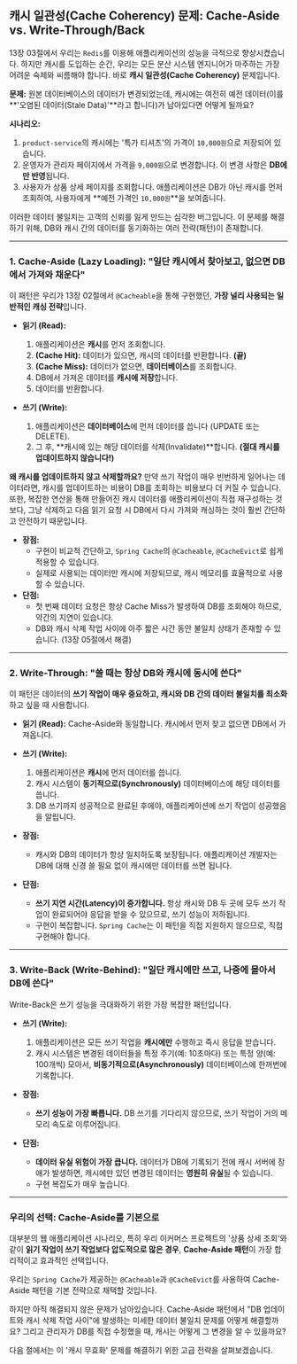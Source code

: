 ## 캐시 일관성(Cache Coherency) 문제: Cache-Aside vs. Write-Through/Back

13장 03절에서 우리는 `Redis`를 이용해 애플리케이션의 성능을 극적으로 향상시켰습니다. 하지만 캐시를 도입하는 순간, 우리는 모든 분산 시스템 엔지니어가 마주하는 가장 어려운 숙제와 씨름해야 합니다. 바로 **캐시 일관성(Cache Coherency)** 문제입니다.

**문제:** 원본 데이터베이스의 데이터가 변경되었는데, 캐시에는 여전히 예전 데이터(이를 **'오염된 데이터(Stale Data)'**라고 합니다)가 남아있다면 어떻게 될까요?

**시나리오:**
1.  `product-service`의 캐시에는 '특가 티셔츠'의 가격이 `10,000원`으로 저장되어 있습니다.
2.  운영자가 관리자 페이지에서 가격을 `9,000원`으로 변경합니다. 이 변경 사항은 **DB에만 반영**됩니다.
3.  사용자가 상품 상세 페이지를 조회합니다. 애플리케이션은 DB가 아닌 캐시를 먼저 조회하여, 사용자에게 **예전 가격인 `10,000원`**을 보여줍니다.

이러한 데이터 불일치는 고객의 신뢰를 잃게 만드는 심각한 버그입니다. 이 문제를 해결하기 위해, DB와 캐시 간의 데이터를 동기화하는 여러 전략(패턴)이 존재합니다.

---

### 1. Cache-Aside (Lazy Loading): "일단 캐시에서 찾아보고, 없으면 DB에서 가져와 채운다"

이 패턴은 우리가 13장 02절에서 `@Cacheable`을 통해 구현했던, **가장 널리 사용되는 일반적인 캐싱 전략**입니다.



* **읽기 (Read):**
    1.  애플리케이션은 **캐시**를 먼저 조회합니다.
    2.  **(Cache Hit):** 데이터가 있으면, 캐시의 데이터를 반환합니다. **(끝)**
    3.  **(Cache Miss):** 데이터가 없으면, **데이터베이스**를 조회합니다.
    4.  DB에서 가져온 데이터를 **캐시에 저장**합니다.
    5.  데이터를 반환합니다.

* **쓰기 (Write):**
    1.  애플리케이션은 **데이터베이스**에 먼저 데이터를 씁니다 (UPDATE 또는 DELETE).
    2.  그 후, **캐시에 있는 해당 데이터를 삭제(Invalidate)**합니다. **(절대 캐시를 업데이트하지 않습니다!)**

**왜 캐시를 업데이트하지 않고 삭제할까요?**
만약 쓰기 작업이 매우 빈번하게 일어나는 데이터라면, 캐시를 업데이트하는 비용이 DB를 조회하는 비용보다 더 커질 수 있습니다. 또한, 복잡한 연산을 통해 만들어진 캐시 데이터를 애플리케이션이 직접 재구성하는 것보다, 그냥 삭제하고 다음 읽기 요청 시 DB에서 다시 가져와 캐싱하는 것이 훨씬 간단하고 안전하기 때문입니다.

* **장점:**
    * 구현이 비교적 간단하고, `Spring Cache`의 `@Cacheable`, `@CacheEvict`로 쉽게 적용할 수 있습니다.
    * 실제로 사용되는 데이터만 캐시에 저장되므로, 캐시 메모리를 효율적으로 사용할 수 있습니다.
* **단점:**
    * 첫 번째 데이터 요청은 항상 Cache Miss가 발생하여 DB를 조회해야 하므로, 약간의 지연이 있습니다.
    * DB와 캐시 삭제 작업 사이에 아주 짧은 시간 동안 불일치 상태가 존재할 수 있습니다. (13장 05절에서 해결)

---

### 2. Write-Through: "쓸 때는 항상 DB와 캐시에 동시에 쓴다"

이 패턴은 데이터의 **쓰기 작업이 매우 중요하고, 캐시와 DB 간의 데이터 불일치를 최소화**하고 싶을 때 사용합니다.



* **읽기 (Read):** Cache-Aside와 동일합니다. 캐시에서 먼저 찾고 없으면 DB에서 가져옵니다.

* **쓰기 (Write):**
    1.  애플리케이션은 **캐시**에 먼저 데이터를 씁니다.
    2.  캐시 시스템이 **동기적으로(Synchronously)** 데이터베이스에 해당 데이터를 씁니다.
    3.  DB 쓰기까지 성공적으로 완료된 후에야, 애플리케이션에 쓰기 작업이 성공했음을 알립니다.

* **장점:**
    * 캐시와 DB의 데이터가 항상 일치하도록 보장됩니다. 애플리케이션 개발자는 DB에 대해 신경 쓸 필요 없이 캐시에만 데이터를 쓰면 됩니다.
* **단점:**
    * **쓰기 지연 시간(Latency)이 증가합니다.** 항상 캐시와 DB 두 곳에 모두 쓰기 작업이 완료되어야 응답을 받을 수 있으므로, 쓰기 성능이 저하됩니다.
    * 구현이 복잡합니다. `Spring Cache`는 이 패턴을 직접 지원하지 않으므로, 직접 구현해야 합니다.

---

### 3. Write-Back (Write-Behind): "일단 캐시에만 쓰고, 나중에 몰아서 DB에 쓴다"

Write-Back은 쓰기 성능을 극대화하기 위한 가장 복잡한 패턴입니다.

* **쓰기 (Write):**
    1.  애플리케이션은 모든 쓰기 작업을 **캐시에만** 수행하고 즉시 응답을 받습니다.
    2.  캐시 시스템은 변경된 데이터들을 특정 주기(예: 10초마다) 또는 특정 양(예: 100개씩) 모아서, **비동기적으로(Asynchronously)** 데이터베이스에 한꺼번에 기록합니다.

* **장점:**
    * **쓰기 성능이 가장 빠릅니다.** DB 쓰기를 기다리지 않으므로, 쓰기 작업이 거의 메모리 속도로 이루어집니다.
* **단점:**
    * **데이터 유실 위험이 가장 큽니다.** 데이터가 DB에 기록되기 전에 캐시 서버에 장애가 발생하면, 캐시에만 있던 변경된 데이터는 **영원히 유실**될 수 있습니다.
    * 구현 복잡도가 매우 높습니다.

---

### 우리의 선택: Cache-Aside를 기본으로

대부분의 웹 애플리케이션 시나리오, 특히 우리 이커머스 프로젝트의 '상품 상세 조회'와 같이 **읽기 작업이 쓰기 작업보다 압도적으로 많은 경우**, **Cache-Aside 패턴**이 가장 합리적이고 효과적인 선택입니다.

우리는 `Spring Cache`가 제공하는 `@Cacheable`과 `@CacheEvict`를 사용하여 Cache-Aside 패턴을 기본 전략으로 채택할 것입니다.

하지만 아직 해결되지 않은 문제가 남아있습니다. Cache-Aside 패턴에서 "DB 업데이트와 캐시 삭제 작업 사이"에 발생하는 미세한 데이터 불일치 문제를 어떻게 해결할까요? 그리고 관리자가 DB를 직접 수정했을 때, 캐시는 어떻게 그 변경을 알 수 있을까요?

다음 절에서는 이 '캐시 무효화' 문제를 해결하기 위한 고급 전략을 살펴보겠습니다.